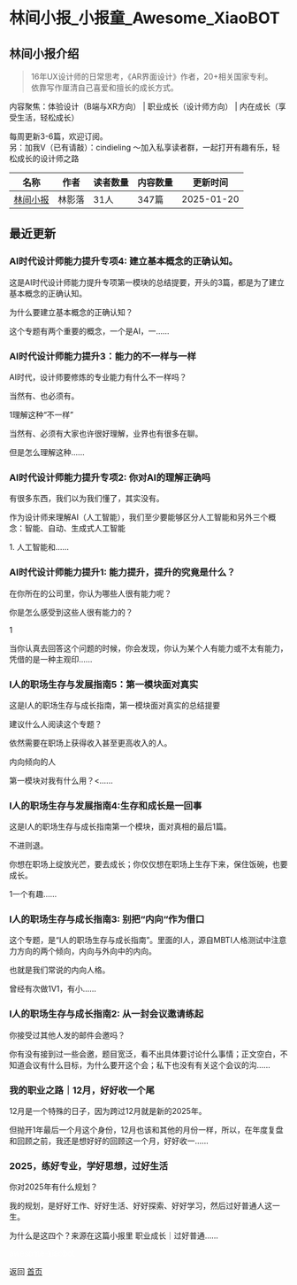 # 林间小报_小报童_Awesome_XiaoBOT

## 林间小报介绍
> 16年UX设计师的日常思考，《AR界面设计》作者，20+相关国家专利。    
依靠写作厘清自己喜爱和擅长的成长方式。    
    
内容聚焦：体验设计（B端与XR方向） | 职业成长（设计师方向） | 内在成长（享受生活，轻松成长）    
    
每周更新3-6篇，欢迎订阅。    
另：加我V（已有请敲）：cindieling ～加入私享读者群，一起打开有趣有乐，轻松成长的设计师之路  
  


|名称|作者|读者数量|内容数量|更新时间|
|---|---|---|---|---|
|[林间小报](https://xiaobot.net/p/shadow?refer=0b133df9-27dc-423b-8101-639049001c13)|林影落|31人|347篇|2025-01-20|

## 最近更新
### AI时代设计师能力提升专项4: 建立基本概念的正确认知。

这是AI时代设计师能力提升专项第一模块的总结提要，开头的3篇，都是为了建立基本概念的正确认知。

为什么要建立基本概念的正确认知？

这个专题有两个重要的概念，一个是AI，一......

### AI时代设计师能力提升3：能力的不一样与一样

AI时代，设计师要修炼的专业能力有什么不一样吗？

当然有、也必须有。

1理解这种“不一样”

当然有、必须有大家也许很好理解，业界也有很多在聊。

但是怎么理解这种......

### AI时代设计师能力提升专项2: 你对AI的理解正确吗

有很多东西，我们以为我们懂了，其实没有。

作为设计师来理解AI（人工智能），我们至少要能够区分人工智能和另外三个概念：智能、自动、生成式人工智能

1\. 人工智能和......

### AI时代设计师能力提升1: 能力提升，提升的究竟是什么？

在你所在的公司里，你认为哪些人很有能力呢？

你是怎么感受到这些人很有能力的？

1

当你认真去回答这个问题的时候，你会发现，你认为某个人有能力或不太有能力，凭借的是一种主观印......

### I人的职场生存与发展指南5：第一模块面对真实

这是I人的职场生存与成长指南，第一模块面对真实的总结提要

建议什么人阅读这个专题？

依然需要在职场上获得收入甚至更高收入的人。

内向倾向的人

第一模块对我有什么用？<......

### I人的职场生存与发展指南4:生存和成长是一回事

这是I人的职场生存与成长指南第一个模块，面对真相的最后1篇。

不进则退。

你想在职场上绽放光芒，要去成长；你仅仅想在职场上生存下来，保住饭碗，也要成长。

1一个有趣......

### I人的职场生存与成长指南3: 别把“内向“作为借口

这个专题，是“I人的职场生存与成长指南”。里面的I人，源自MBTI人格测试中注意力方向的两个倾向，内向与外向中的内向。

也就是我们常说的内向人格。

曾经有次做1V1，有小......

### I人的职场生存与成长指南2: 从一封会议邀请练起

你接受过其他人发的邮件会邀吗？

你有没有接到过一些会邀，题目宽泛，看不出具体要讨论什么事情；正文空白，不知道会议有什么目标，为什么要开这个会；私下也没有有关这个会议的沟......

### 我的职业之路｜12月，好好收一个尾

12月是一个特殊的日子，因为跨过12月就是新的2025年。

但抛开1年最后一个月这个身份，12月也该和其他的月份一样，所以，在年度复盘和回顾之前，我还是想好好的回顾这一个月，好好收一......

### 2025，练好专业，学好思想，过好生活

你对2025年有什么规划？

我的规划，是好好工作、好好生活、好好探索、好好学习，然后过好普通人这一生。

为什么是这四个？来源在这篇小报里 职业成长｜过好普通......


<a href="https://github.com/Reno9527/awesome-xiaobot" style="color: white; text-decoration: none;">awesome-xiaobot</a>

返回 [首页](../README.md)
